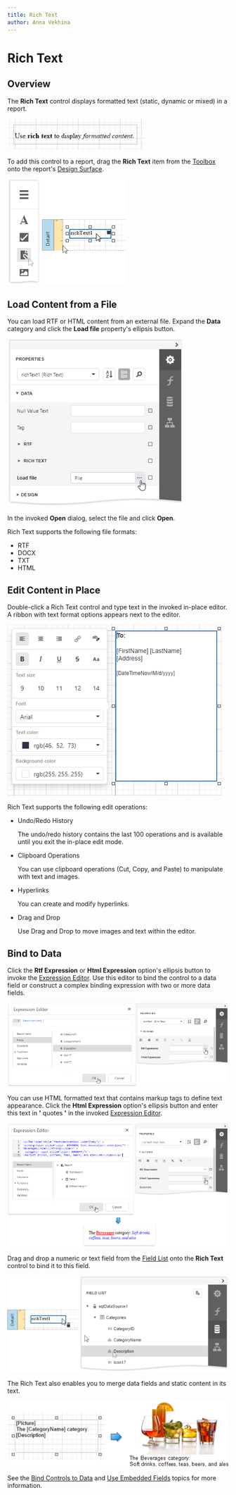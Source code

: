 ```yaml
---
title: Rich Text
author: Anna Vekhina
---
```

# Rich Text

## Overview

The **Rich Text** control displays formatted text (static, dynamic or mixed) in a report.

![](../../../../images/eurd-web-rich-text.png)

To add this control to a report, drag the **Rich Text** item from the [Toolbox](../../report-designer-tools/toolbox.md) onto the report's [Design Surface](../../report-designer-tools/design-surface.md).

![](../../../../images/eurd-web-add-rich-text-to-report.png)

## Load Content from a File

You can load RTF or HTML content from an external file. Expand the **Data** category and click the **Load file** property's ellipsis button.

![](../../../../images/eurd-web-rich-text-load-file.png)

In the invoked **Open** dialog, select the file and click **Open**.

Rich Text supports the following file formats:

* RTF
* DOCX
* TXT
* HTML

## Edit Content in Place

Double-click a Rich Text control and type text in the invoked in-place editor. A ribbon with text format options appears next to the editor.

![](../../../../images/eurd-web-rich-text-in-place-editor.png)

Rich Text supports the following edit operations:

* Undo/Redo History

    The undo/redo history contains the last 100 operations and is available until you exit the in-place edit mode.

* Clipboard Operations

    You can use clipboard operations (Cut, Copy, and Paste) to manipulate with text and images.

* Hyperlinks

    You can create and modify hyperlinks.

* Drag and Drop

    Use Drag and Drop to move images and text within the editor.

## Bind to Data

Click the **Rtf Expression** or **Html Expression** option's ellipsis button to invoke the [Expression Editor](../../report-designer-tools/expression-editor.md). Use this editor to bind the control to a data field or construct a complex binding expression with two or more data fields.

![](../../../../images/eurd-web-rich-text-bind-to-data.png)

You can use HTML formatted text that contains markup tags to define text appearance. Click the **Html Expression** option's ellipsis button and enter this text in **'** quotes **'** in the invoked [Expression Editor](../../report-designer-tools/expression-editor.md).

![](../../../../images/eurd-web-rich-text-html-formatted-text.png)

Drag and drop a numeric or text field from the [Field List](../../report-designer-tools/ui-panels/field-list.md) onto the **Rich Text** control to bind it to this field.

![](../../../../images/eurd-web-rich-text-drop-fom-field-list.png)

The Rich Text also enables you to merge data fields and static content in its text.

![](../../../../images/eurd-web-mail-merge-preview-result.png)

See the [Bind Controls to Data](../../bind-to-data/bind-controls-to-data-expression-bindings.md) and [Use Embedded Fields](../../bind-to-data/use-embedded-fields-mail-merge.md) topics for more information.
